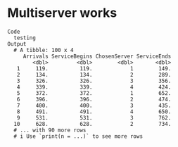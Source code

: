 # Multiserver works

    Code
      testing
    Output
      # A tibble: 100 x 4
         Arrivals ServiceBegins ChosenServer ServiceEnds
            <dbl>         <dbl>        <dbl>       <dbl>
       1     119.          119.            1        149.
       2     134.          134.            2        289.
       3     326.          326.            3        356.
       4     339.          339.            4        424.
       5     372.          372.            1        652.
       6     396.          396.            2        474.
       7     400.          400.            3        435.
       8     491.          491.            4        650.
       9     531.          531.            3        762.
      10     628.          628.            2        734.
      # ... with 90 more rows
      # i Use `print(n = ...)` to see more rows

